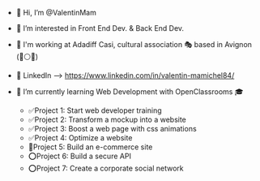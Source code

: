 - 👋 Hi, I’m @ValentinMam
- 👀 I’m interested in Front End Dev. & Back End Dev.
- 💼 I'm working at Adadiff Casi, cultural association 🎭 based in Avignon (🔵⚪🔴) 
- 🔎 LinkedIn --> https://www.linkedin.com/in/valentin-mamichel84/

- 🌱 I’m currently learning Web Development with OpenClassrooms 🎓
    - ✅Project 1: Start web developer training
    - ✅Project 2: Transform a mockup into a website
    - ✅Project 3: Boost a web page with css animations
    - ✅Project 4: Optimize a website
    - 📅Project 5: Build an e-commerce site
    - ⭕Project 6: Build a secure API
    - ⭕Project 7: Create a corporate social network

